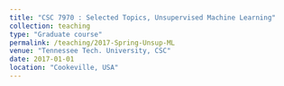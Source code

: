 ```yaml
---
title: "CSC 7970 : Selected Topics, Unsupervised Machine Learning"
collection: teaching
type: "Graduate course"
permalink: /teaching/2017-Spring-Unsup-ML
venue: "Tennessee Tech. University, CSC"
date: 2017-01-01
location: "Cookeville, USA"
---
```

